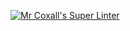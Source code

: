 [![Mr Coxall's Super Linter](https://github.com/ICS3U-Programming-JeremiahO/Unit2-01-Python/workflows/Mr%20Coxall's%20Super%20Linter/badge.svg)](https://github.com/ICS3U-Programming-JeremiahO/Unit2-01-Python/actions/)
